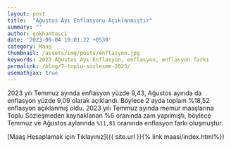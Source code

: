 ```yaml
---
layout: post
title:  "Ağustos Ayı Enflasyonu Açıklanmıştır"
summary: ""
author: gokhantasci
date: '2023-09-04 10:01:22 +0530'
category: Maaş
thumbnail: /assets/img/posts/enflasyon.jpg
keywords: 2023 Ağustos Ayı Enflasyon, enflasyon, enflasyon farkı
permalink: /blog/7-toplu-sozlesme-2023/
usemathjax: true
---
```


2023 yılı Temmuz ayında enflasyon yüzde 9,43, Ağustos ayında da enflasyon yüzde 9,09 olarak açıklandı. Böylece 2 ayda toplam %18,52 enflasyon açıklanmış oldu.
2023 yılı Temmuz ayında memur maaşlarına Toplu Sözleşmeden kaynaklanan %6 oranında zam yapılmıştı, böylece Temmuz ve Ağustos aylarında <code class="highlighter-rouge">%11,81</code> oranında enflasyon farkı oluşmuştur.

[Maaş Hesaplamak için Tıklayınız]({{ site.url }}{% link maasi/index.html%})